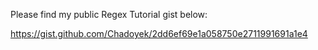 Please find my public Regex Tutorial gist below:

https://gist.github.com/Chadoyek/2dd6ef69e1a058750e2711991691a1e4
